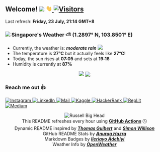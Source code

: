 <h2>Welcome! <img src="https://emojis.slackmojis.com/emojis/images/1531849430/4246/blob-sunglasses.gif?1531849430" width="25 px"/> <img src="https://raw.githubusercontent.com/ABSphreak/ABSphreak/master/gifs/Hi.gif" width="20px" /><a href="https://github.com/RussellDash332"> <img src="https://visitor-badge.laobi.icu/badge?page_id=RussellDash332" alt="Visitors"></a></h2>
Last refresh: <b>Friday, 23 July, 21:14 GMT+8</b>

<h3><img src="https://image.flaticon.com/icons/svg/197/197496.svg" width="13"/> Singapore's Weather ⛅ (1.2897° N, 103.8501° E)</h3>
<ul>
<li>Currently, the weather is: <b><i>moderate rain</i></b> <img width="30" src=http:&#x2F;&#x2F;openweathermap.org&#x2F;img&#x2F;w&#x2F;10n.png></li>
<li>The temperature is <b>27°C</b> but it actually feels like <b>27°C</b>!</li>
<li>Today, the sun rises at <b>07:05</b> and sets at <b>19:16</b></li>
<li>Humidity is currently at <b>87%</b></li>
</ul>
<div align="center">
  <img align="top" src="https://github-readme-stats.vercel.app/api?username=RussellDash332&count_private=true&hide_border=true&show_icons=true&theme=react&include_all_commits=true&title_color=dd58c1&icon_color=dd58c1&custom_title=My GitHub Stats" />
  <img align="center" src="https://github-readme-stats.vercel.app/api/top-langs/?username=RussellDash332&langs_count=10&theme=react&hide_border=true&layout=compact&exclude_repo=nusmods&title_color=dd58c1"/>
</div>
<h3>Reach me out 👍</h3>
<p>
<a href="https://www.instagram.com/russellsaerang2702/">
  <img alt="Instagram" src="https://img.shields.io/badge/Instagram-E4405F?style=for-the-badge&logo=instagram&logoColor=white"/>
</a>
<a href="https://www.linkedin.com/in/nicholasrussellsaerang/">
  <img alt="LinkedIn" src="https://img.shields.io/badge/linkedin%20-%230077B5.svg?&style=for-the-badge&logo=linkedin&logoColor=white"/>
</a>
<a href="mailto:russellsaerang@gmail.com">
  <img alt="Mail" src="https://img.shields.io/badge/Gmail-D14836?style=for-the-badge&logo=gmail&logoColor=white"/>
</a>
<a href="https://www.kaggle.com/russellsaerang">
  <img alt="Kaggle" src="https://img.shields.io/badge/Kaggle-20BEFF?style=for-the-badge&logo=Kaggle&logoColor=white"/>
</a>
<a href="https://www.hackerrank.com/russellsaerang">
  <img alt="HackerRank" src="https://img.shields.io/badge/-Hackerrank-2EC866?style=for-the-badge&logo=HackerRank&logoColor=white"/>
</a>
<a href="https://replit.com/@russellsaerang">
  <img alt="Repl.it" src="https://img.shields.io/badge/replit-667881?style=for-the-badge&logo=replit&logoColor=white"/>
</a>
<a href="https://medium.com/@russellsaerang">
  <img alt="Medium" src="https://img.shields.io/badge/Medium-%23000000.svg?style=for-the-badge&logo=Medium&logoColor=white"/>
</a>
</p>

<div align="center">
<img src="https://bigheads.io/svg?accessory=shades&body=chest&circleColor=blue&clothing=shirt&clothingColor=black&eyebrows=raised&eyes=wink&faceMask=false&faceMaskColor=black&facialHair=none2&graphic=react&hair=short&hairColor=white&hat=beanie&hatColor=red&lashes=false&lipColor=red&mask=true&mouth=openSmile&skinTone=light" alt="Russell Big Head" width="300" />
<br>This README refreshes every hour using <b><a href="https://github.com/features/actions">GitHub Actions</a></b> 🕒
<br>Dynamic README inspired by <b><i><a href="https://github.com/thmsgbrt/thmsgbrt">Thomas Guibert</a></i></b> and <b><i><a href="https://github.com/simonw/simonw">Simon Willison</a></i></b>
<br>GitHub README Stats by <b><i><a href="https://github.com/anuraghazra/github-readme-stats">Anurag Hazra</a></i></b>
<br>Markdown Badges by <b><i><a href="https://github.com/Ileriayo/markdown-badges">Ileriayo Adebiyi</a></i></b>
<br>Weather Info by <b><i><a href="https://openweathermap.org/api">OpenWeather</a></i></b>
</div>
